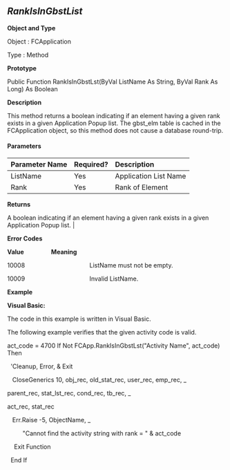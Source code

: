 _RankIsInGbstList_
------------------

**Object and Type**

Object : FCApplication

Type : Method

**Prototype**

Public Function RankIsInGbstLst(ByVal ListName As String, ByVal Rank As Long) As Boolean

**Description**

This method returns a boolean indicating if an element having a given rank exists in a given Application Popup list. The gbst_elm table is cached in the FCApplication object, so this method does not cause a database round-trip.

#### Parameters

| Parameter Name | Required? | Description |
|:--- |:--- |:--- |
| ListName | Yes | Application List Name |
| Rank | Yes | Rank of Element |

**Returns**

A boolean indicating if an element having a given rank exists in a given Application Popup list. |

**Error Codes**

**Value**                **Meaning**

10008                                      ListName must not be empty.

10009                                      Invalid ListName.

**Example**

**Visual Basic:**

The code in this example is written in Visual Basic.

The following example verifies that the given activity code is valid.

act_code = 4700 If Not FCApp.RankIsInGbstLst("Activity Name", act_code) Then

  'Cleanup, Error, & Exit

   CloseGenerics 10, obj_rec, old_stat_rec, user_rec, emp_rec, _

 parent_rec, stat_lst_rec, cond_rec, tb_rec, _

act_rec, stat_rec

   Err.Raise -5, ObjectName, _

         "Cannot find the activity string with rank = " & act_code

    Exit Function

  End If
